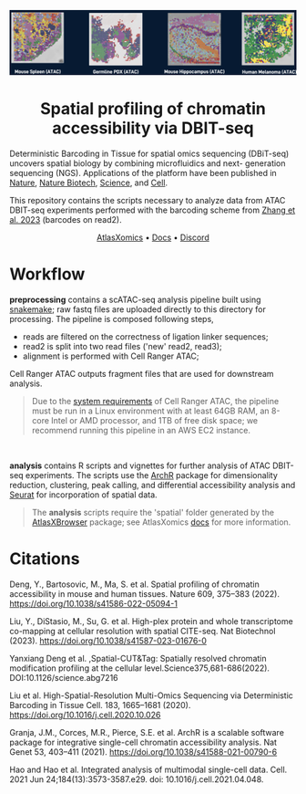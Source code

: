 <div align="center">

![data](static/data.png)

# Spatial profiling of chromatin accessibility via DBIT-seq

</div> 

Deterministic Barcoding in Tissue for spatial omics sequencing (DBiT-seq) uncovers spatial biology by combining microfluidics and next- generation sequencing (NGS). Applications of the platform have been published in [Nature](https://www.nature.com/articles/s41586-022-05094-1), [Nature Biotech](https://www.nature.com/articles/s41587-023-01676-0), [Science](https://www.science.org/doi/10.1126/science.abg7216), and [Cell](https://www.cell.com/cell/fulltext/S0092-8674(20)31390-8?_returnURL=https%3A%2F%2Flinkinghub.elsevier.com%2Fretrieve%2Fpii%2FS0092867420313908%3Fshowall%3Dtrue).

This repository contains the  scripts necessary to analyze data from ATAC DBIT-seq experiments performed with the barcoding scheme from [Zhang et al. 2023](https://www.nature.com/articles/s41586-023-05795-1#MOESM1) (barcodes on read2).

<div align="center">
  
[AtlasXomics](https://www.atlasxomics.com) • [Docs](https://docs.atlasxomics.com) • [Discord](https://discord.com/channels/1004748539827597413/1004748540624511008)

</div> 

# Workflow

**preprocessing** contains a scATAC-seq analysis pipeline built using [snakemake](https://bitbucket.org/snakemake/snakemake/wiki/Home); raw fastq files are uploaded directly to this directory for processing.  The pipeline is composed following steps,

- reads are filtered on the correctness of ligation linker sequences;
- read2 is split into two read files ('new' read2, read3);
- alignment is performed with Cell Ranger ATAC;

Cell Ranger ATAC outputs fragment files that are used for downstream analysis.

> Due to the [system requirements](https://support.10xgenomics.com/single-cell-atac/software/overview/system-requirements) of Cell Ranger ATAC, the pipeline must be run in a Linux environment with at least 64GB RAM, an 8-core Intel or AMD processor, and 1TB of free disk space; we recommend running this pipeline in an AWS EC2 instance.

<br>

**analysis** contains R scripts and vignettes for further analysis of ATAC DBIT-seq experiments.  The scripts use the [ArchR](https://www.nature.com/articles/s41588-021-00790-6) package for dimensionality reduction, clustering, peak calling, and differential accessibility analysis and [Seurat](https://www.cell.com/cell/fulltext/S0092-8674(21)00583-3?_returnURL=https%3A%2F%2Flinkinghub.elsevier.com%2Fretrieve%2Fpii%2FS0092867421005833%3Fshowall%3Dtrue) for incorporation of spatial data.

> The **analysis** scripts require the 'spatial' folder generated by the [AtlasXBrowser](https://github.com/atlasxomics/AtlasXbrowser) package; see AtlasXomics [docs](https://docs.atlasxomics.com) for more information.

# Citations

Deng, Y., Bartosovic, M., Ma, S. et al. Spatial profiling of chromatin accessibility in mouse and human tissues. Nature 609, 375–383 (2022). https://doi.org/10.1038/s41586-022-05094-1

Liu, Y., DiStasio, M., Su, G. et al. High-plex protein and whole transcriptome co-mapping at cellular resolution with spatial CITE-seq. Nat Biotechnol (2023). https://doi.org/10.1038/s41587-023-01676-0

Yanxiang Deng et al. ,Spatial-CUT&Tag: Spatially resolved chromatin modification profiling at the cellular level.Science375,681-686(2022). DOI:10.1126/science.abg7216

Liu et al. High-Spatial-Resolution Multi-Omics Sequencing via Deterministic Barcoding in Tissue Cell. 183, 1665–1681 (2020). https://doi.org/10.1016/j.cell.2020.10.026

Granja, J.M., Corces, M.R., Pierce, S.E. et al. ArchR is a scalable software package for integrative single-cell chromatin accessibility analysis. Nat Genet 53, 403–411 (2021). https://doi.org/10.1038/s41588-021-00790-6

Hao and Hao et al. Integrated analysis of multimodal single-cell data. Cell. 2021 Jun 24;184(13):3573-3587.e29. doi: 10.1016/j.cell.2021.04.048.
